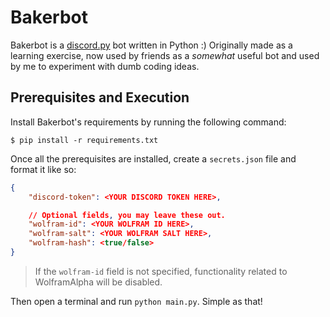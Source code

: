 # Bakerbot
Bakerbot is a [discord.py](https://github.com/Rapptz/discord.py) bot written in Python :) Originally made as a learning exercise, now used by friends as a *somewhat* useful bot and used by me to experiment with dumb coding ideas.

## Prerequisites and Execution
Install Bakerbot's requirements by running the following command:
```
$ pip install -r requirements.txt
```

Once all the prerequisites are installed, create a `secrets.json` file and format it like so:
```json
{
    "discord-token": <YOUR DISCORD TOKEN HERE>,

    // Optional fields, you may leave these out.
    "wolfram-id": <YOUR WOLFRAM ID HERE>,
    "wolfram-salt": <YOUR WOLFRAM SALT HERE>,
    "wolfram-hash": <true/false>
}
```

> If the `wolfram-id` field is not specified, functionality related to WolframAlpha will be disabled. 

Then open a terminal and run `python main.py`. Simple as that!

